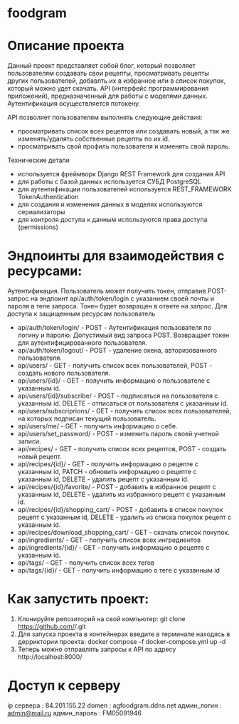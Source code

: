 # foodgram

 # Описание проекта
Данный проект представляет собой блог, который позволяет пользователям создавать свои рецепты, просматривать рецепты других пользователей, добавлть их в избранное или в список покупок, который можно удет скачать. API (интерфейс программирования приложений), предназначенный для работы с моделями данных. Аутентификация осуществляется потокену. 

API позволяет пользователям выполнять следующие действия:

 - просматривать список всех рецептов или создавать новый, а так же изменять/удалять собственные рецепты по их id.
 - просматривать свой профиль пользователя и изменять свой пароль.

Технические детали
 - используется фреймворк Django REST Framework для создания API
 - для работы с базой данных используется СУБД PostgreSQL
 - для аутентификации пользователей используется REST_FRAMEWORK TokenAuthentication
 - для создания и изменения данных в моделях используются сериализаторы
 - для контроля доступа к данным используются права доступа (permissions)

 # Эндпоинты для взаимодействия с ресурсами:
Аутентификация. Пользователь может получить токен, отправив POST-запрос на эндпоинт api/auth/token/login с указанием своей почты и пароля в теле запроса. Токен будет возвращен в ответе на запрос. Для доступа к защищенным ресурсам пользователь

 - api/auth/token/login/ - POST - Аутентификация пользователя по логину и паролю. Допустимый вид запроса POST. Возвращает токен для аутентифицированного пользователя.
 - api/auth/token/logout/ - POST - удаление окена, авторизованного пользователя.
 - api/users/ - GET - получить список всех пользователей, POST - создать нового пользователя.
 - api/users/{id}/ - GET - получить информацию о пользователе с указанным id.
 - api/users/{id}/subscribe/ - POST - подписаться на пользователя с указанным id. DELETE - отписаться от пользователя с указанным id.
 - api/users/subscriprions/ - GET - получить список всех пользователей, на которых подписан текущий пользователь. 
 - api/users/me/ - GET - получить информацию о себе.
 - api/users/set_password/ - POST - изменить пароль своей учетной записи.
 - api/recipes/ - GET - получить список всех рецептов, POST - создать новый рецепт.
 - api/recipes/{id}/ - GET - получить информацию о рецепте с указанным id, PATCH - обновить информацию о рецепте с указанным id, DELETE - удалить рецепт с указанным id.
 - api/recipes/{id}/favorite/ - POST - добавить в избранное рецепт с указанным id, DELETE - удалить из избранного рецепт с указанным id.
 - api/recipes/{id}/shopping_cart/ - POST - добавить в список покупок рецепт с указанным id, DELETE - удалить из списка покупок рецепт с указанным id.
 - api/recipes/download_shopping_cart/ - GET - скачать список покупок. 
 - api/ingredients/ - GET - получить список всех ингредиентов
 - api/ingredients/{id}/ - GET - получить информацию о рецепте с указанным id.
 - api/tags/ - GET - получить список всех тегов
 - api/tags/{id}/ - GET - получить информацию о теге с указанным id

 # Как запустить проект:
1. Клонируйте репозиторий на свой компьютер:
    git clone https://github.com/<username>/<project-name>.git
2. Для запуска проекта в контейнерах введите в терминале находясь в дерриктории проекта:
    docker compose -f docker-compose.yml up -d
8. Теперь можно отправлять запросы к API по адресу http://localhost:8000/

# Доступ к серверу
ip сервера : 84.201.155.22
domen : agfoodgram.ddns.net
админ_логин : admin@mail.ru
админ_пароль : FM05091946

